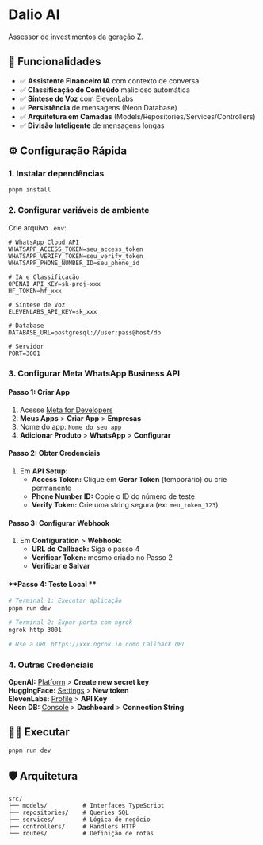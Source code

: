 # Dalio AI

Assessor de investimentos da geração Z.

## 🚀 Funcionalidades

- ✅ **Assistente Financeiro IA** com contexto de conversa
- ✅ **Classificação de Conteúdo** malicioso automática  
- ✅ **Síntese de Voz** com ElevenLabs
- ✅ **Persistência** de mensagens (Neon Database)
- ✅ **Arquitetura em Camadas** (Models/Repositories/Services/Controllers)
- ✅ **Divisão Inteligente** de mensagens longas

## ⚙️ Configuração Rápida

### 1. Instalar dependências
```bash
pnpm install
```

### 2. Configurar variáveis de ambiente
Crie arquivo `.env`:

```env
# WhatsApp Cloud API
WHATSAPP_ACCESS_TOKEN=seu_access_token
WHATSAPP_VERIFY_TOKEN=seu_verify_token  
WHATSAPP_PHONE_NUMBER_ID=seu_phone_id

# IA e Classificação
OPENAI_API_KEY=sk-proj-xxx
HF_TOKEN=hf_xxx

# Síntese de Voz
ELEVENLABS_API_KEY=sk_xxx

# Database
DATABASE_URL=postgresql://user:pass@host/db

# Servidor
PORT=3001
```

### 3. Configurar Meta WhatsApp Business API

#### **Passo 1: Criar App**
1. Acesse [Meta for Developers](https://developers.facebook.com/)
2. **Meus Apps** > **Criar App** > **Empresas**
3. Nome do app: `Nome do seu app`
4. **Adicionar Produto** > **WhatsApp** > **Configurar**

#### **Passo 2: Obter Credenciais**
1. Em **API Setup**:
   - **Access Token:** Clique em **Gerar Token** (temporário) ou crie permanente
   - **Phone Number ID:** Copie o ID do número de teste
   - **Verify Token:** Crie uma string segura (ex: `meu_token_123`)

#### **Passo 3: Configurar Webhook** 
1. Em **Configuration** > **Webhook**:
   - **URL do Callback:** Siga o passo 4
   - **Verificar Token:** mesmo criado no Passo 2  
   - **Verificar e Salvar**

#### **Passo 4: Teste Local **
```bash
# Terminal 1: Executar aplicação
pnpm run dev

# Terminal 2: Expor porta com ngrok  
ngrok http 3001

# Use a URL https://xxx.ngrok.io como Callback URL
```

### 4. Outras Credenciais

**OpenAI:** [Platform](https://platform.openai.com/api-keys) > **Create new secret key**  
**HuggingFace:** [Settings](https://huggingface.co/settings/tokens) > **New token**  
**ElevenLabs:** [Profile](https://elevenlabs.io/app/speech-synthesis) > **API Key**  
**Neon DB:** [Console](https://console.neon.tech/) > **Dashboard** > **Connection String**

## 🏃‍♂️ Executar

```bash
pnpm run dev
```

## 🛡️ Arquitetura

```
src/
├── models/          # Interfaces TypeScript
├── repositories/    # Queries SQL
├── services/        # Lógica de negócio  
├── controllers/     # Handlers HTTP
└── routes/          # Definição de rotas
```